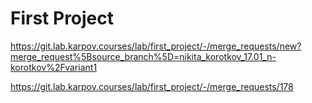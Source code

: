 # First Project

https://git.lab.karpov.courses/lab/first_project/-/merge_requests/new?merge_request%5Bsource_branch%5D=nikita_korotkov_17.01_n-korotkov%2Fvariant1

https://git.lab.karpov.courses/lab/first_project/-/merge_requests/178
